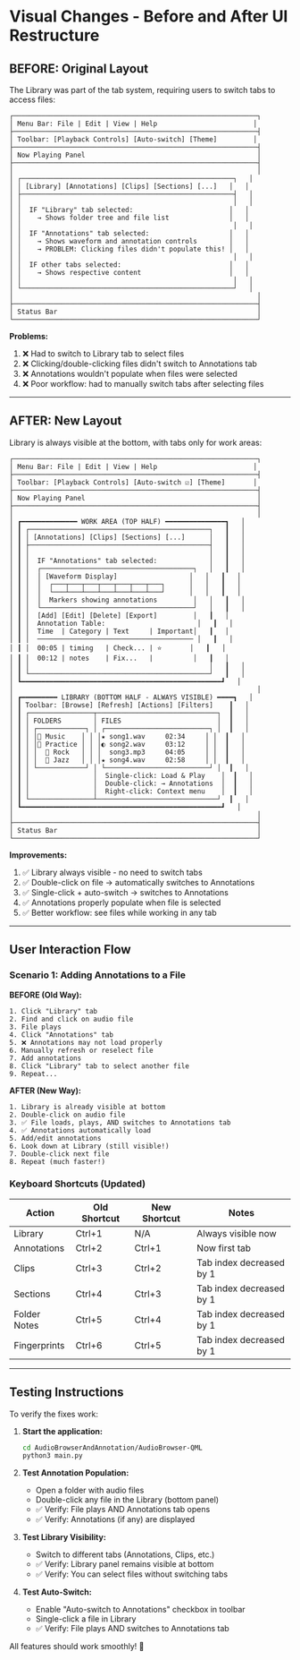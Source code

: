 # Visual Changes - Before and After UI Restructure

## BEFORE: Original Layout

The Library was part of the tab system, requiring users to switch tabs to access files:

```
┌─────────────────────────────────────────────────────────────┐
│ Menu Bar: File | Edit | View | Help                        │
├─────────────────────────────────────────────────────────────┤
│ Toolbar: [Playback Controls] [Auto-switch] [Theme]         │
├─────────────────────────────────────────────────────────────┤
│ Now Playing Panel                                           │
├─────────────────────────────────────────────────────────────┤
│                                                             │
│ ┌─────────────────────────────────────────────────────┐   │
│ │ [Library] [Annotations] [Clips] [Sections] [...]   │   │
│ ├─────────────────────────────────────────────────────┤   │
│ │                                                     │   │
│ │  IF "Library" tab selected:                        │   │
│ │    → Shows folder tree and file list               │   │
│ │                                                     │   │
│ │  IF "Annotations" tab selected:                    │   │
│ │    → Shows waveform and annotation controls        │   │
│ │    → PROBLEM: Clicking files didn't populate this! │   │
│ │                                                     │   │
│ │  IF other tabs selected:                           │   │
│ │    → Shows respective content                      │   │
│ │                                                     │   │
│ └─────────────────────────────────────────────────────┘   │
│                                                             │
├─────────────────────────────────────────────────────────────┤
│ Status Bar                                                  │
└─────────────────────────────────────────────────────────────┘
```

**Problems:**
1. ❌ Had to switch to Library tab to select files
2. ❌ Clicking/double-clicking files didn't switch to Annotations tab
3. ❌ Annotations wouldn't populate when files were selected
4. ❌ Poor workflow: had to manually switch tabs after selecting files

---

## AFTER: New Layout

Library is always visible at the bottom, with tabs only for work areas:

```
┌─────────────────────────────────────────────────────────────┐
│ Menu Bar: File | Edit | View | Help                        │
├─────────────────────────────────────────────────────────────┤
│ Toolbar: [Playback Controls] [Auto-switch ☑] [Theme]       │
├─────────────────────────────────────────────────────────────┤
│ Now Playing Panel                                           │
├─────────────────────────────────────────────────────────────┤
│                                                             │
│ ┏━━━━━━━━━━━━━━ WORK AREA (TOP HALF) ━━━━━━━━━━━━━━━┓   │
│ ┃ ┌─────────────────────────────────────────────┐   ┃   │
│ ┃ │ [Annotations] [Clips] [Sections] [...]      │   ┃   │
│ ┃ ├─────────────────────────────────────────────┤   ┃   │
│ ┃ │                                             │   ┃   │
│ ┃ │  IF "Annotations" tab selected:             │   ┃   │
│ ┃ │  ┌──────────────────────────────────────┐   │   ┃   │
│ ┃ │  │ [Waveform Display]                  │   │   ┃   │
│ ┃ │  │  ┌───┬───┬───┬───┬───┬───┬───┐      │   │   ┃   │
│ ┃ │  │  └───┴───┴───┴───┴───┴───┴───┘      │   │   ┃   │
│ ┃ │  │  Markers showing annotations         │   │   ┃   │
│ ┃ │  └──────────────────────────────────────┘   │   ┃   │
│ ┃ │  [Add] [Edit] [Delete] [Export]         │   ┃   │
│ ┃ │  Annotation Table:                       │   ┃   │
│ ┃ │  Time  | Category | Text     | Important│   ┃   │
│ ┃ │  ─────────────────────────────────────── │   ┃   │
│ ┃ │  00:05 | timing   | Check... | ⭐       │   ┃   │
│ ┃ │  00:12 | notes    | Fix...   |          │   ┃   │
│ ┃ │                                             │   ┃   │
│ ┃ └─────────────────────────────────────────────┘   ┃   │
│ ┗━━━━━━━━━━━━━━━━━━━━━━━━━━━━━━━━━━━━━━━━━━━━━━━━━━┛   │
│                                                             │
│ ┏━━━━━━━━━ LIBRARY (BOTTOM HALF - ALWAYS VISIBLE) ━━━━┓   │
│ ┃ Toolbar: [Browse] [Refresh] [Actions] [Filters]    ┃   │
│ ┃ ┌────────────────┬──────────────────────────────┐  ┃   │
│ ┃ │ FOLDERS        │ FILES                        │  ┃   │
│ ┃ │ ┌────────────┐ │ ┌──────────────────────────┐ │  ┃   │
│ ┃ │ │📁 Music    │ │ │★ song1.wav     02:34     │ │  ┃   │
│ ┃ │ │📂 Practice │ │ │◐ song2.wav     03:12     │ │  ┃   │
│ ┃ │ │  📂 Rock   │ │ │  song3.mp3     04:05     │ │  ┃   │
│ ┃ │ │  📂 Jazz   │ │ │★ song4.wav     02:58     │ │  ┃   │
│ ┃ │ └────────────┘ │ └──────────────────────────┘ │  ┃   │
│ ┃ │                │  Single-click: Load & Play    │  ┃   │
│ ┃ │                │  Double-click: → Annotations  │  ┃   │
│ ┃ │                │  Right-click: Context menu    │  ┃   │
│ ┃ └────────────────┴──────────────────────────────┘  ┃   │
│ ┗━━━━━━━━━━━━━━━━━━━━━━━━━━━━━━━━━━━━━━━━━━━━━━━━━━┛   │
│                                                             │
├─────────────────────────────────────────────────────────────┤
│ Status Bar                                                  │
└─────────────────────────────────────────────────────────────┘
```

**Improvements:**
1. ✅ Library always visible - no need to switch tabs
2. ✅ Double-click on file → automatically switches to Annotations
3. ✅ Single-click + auto-switch → switches to Annotations
4. ✅ Annotations properly populate when file is selected
5. ✅ Better workflow: see files while working in any tab

---

## User Interaction Flow

### Scenario 1: Adding Annotations to a File

**BEFORE (Old Way):**
```
1. Click "Library" tab
2. Find and click on audio file
3. File plays
4. Click "Annotations" tab
5. ❌ Annotations may not load properly
6. Manually refresh or reselect file
7. Add annotations
8. Click "Library" tab to select another file
9. Repeat...
```

**AFTER (New Way):**
```
1. Library is already visible at bottom
2. Double-click on audio file
3. ✅ File loads, plays, AND switches to Annotations tab
4. ✅ Annotations automatically load
5. Add/edit annotations
6. Look down at Library (still visible!)
7. Double-click next file
8. Repeat (much faster!)
```

### Keyboard Shortcuts (Updated)

| Action              | Old Shortcut | New Shortcut | Notes                      |
|---------------------|--------------|--------------|----------------------------|
| Library             | Ctrl+1       | N/A          | Always visible now         |
| Annotations         | Ctrl+2       | Ctrl+1       | Now first tab              |
| Clips               | Ctrl+3       | Ctrl+2       | Tab index decreased by 1   |
| Sections            | Ctrl+4       | Ctrl+3       | Tab index decreased by 1   |
| Folder Notes        | Ctrl+5       | Ctrl+4       | Tab index decreased by 1   |
| Fingerprints        | Ctrl+6       | Ctrl+5       | Tab index decreased by 1   |

---

## Testing Instructions

To verify the fixes work:

1. **Start the application:**
   ```bash
   cd AudioBrowserAndAnnotation/AudioBrowser-QML
   python3 main.py
   ```

2. **Test Annotation Population:**
   - Open a folder with audio files
   - Double-click any file in the Library (bottom panel)
   - ✅ Verify: File plays AND Annotations tab opens
   - ✅ Verify: Annotations (if any) are displayed

3. **Test Library Visibility:**
   - Switch to different tabs (Annotations, Clips, etc.)
   - ✅ Verify: Library panel remains visible at bottom
   - ✅ Verify: You can select files without switching tabs

4. **Test Auto-Switch:**
   - Enable "Auto-switch to Annotations" checkbox in toolbar
   - Single-click a file in Library
   - ✅ Verify: File plays AND switches to Annotations tab

All features should work smoothly! 🎉
